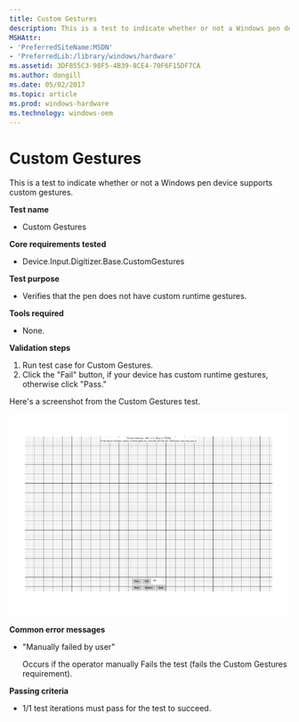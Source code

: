 ```yaml
---
title: Custom Gestures
description: This is a test to indicate whether or not a Windows pen device supports custom gestures.
MSHAttr:
- 'PreferredSiteName:MSDN'
- 'PreferredLib:/library/windows/hardware'
ms.assetid: 3DF855C3-98F5-4B39-8CE4-70F6F15DF7CA
ms.author: dongill
ms.date: 05/02/2017
ms.topic: article
ms.prod: windows-hardware
ms.technology: windows-oem
---
```


# Custom Gestures


This is a test to indicate whether or not a Windows pen device supports custom gestures.

**Test name**

-   Custom Gestures

**Core requirements tested**

-   Device.Input.Digitizer.Base.CustomGestures

**Test purpose**

-   Verifies that the pen does not have custom runtime gestures.

**Tools required**

-   None.

**Validation steps**

1. Run test case for Custom Gestures.
2. Click the "Fail" button, if your device has custom runtime gestures, otherwise click "Pass."

Here's a screenshot from the Custom Gestures test.

![screenshot from the custom gestures test for a windows pen device.](../images/pen-test-custgesture.png)

**Common error messages**

-   "Manually failed by user"
    
    Occurs if the operator manually Fails the test (fails the Custom Gestures requirement).

**Passing criteria**

-   1/1 test iterations must pass for the test to succeed.
